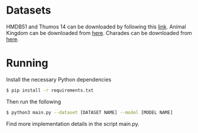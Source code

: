 # Datasets
HMDB51 and Thumos 14 can be downloaded by following this [link](https://github.com/open-mmlab/mmaction2). Animal Kingdom can be downloaded from [here](https://sutdcv.github.io/Animal-Kingdom/). Charades can be downloaded from [here](https://prior.allenai.org/projects/charades).

# Running
Install the necessary Python dependencies
```bash
$ pip install -r requirements.txt
```
Then run the following 
```bash
$ python3 main.py --dataset [DATASET NAME] --model [MODEL NAME]  
```
Find more implementation details in the script main.py.
